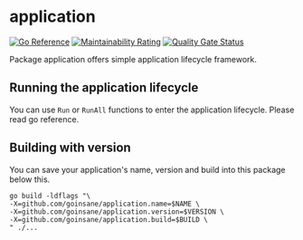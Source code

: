 # application

[![Go Reference](https://pkg.go.dev/badge/github.com/goinsane/application.svg)](https://pkg.go.dev/github.com/goinsane/application)
[![Maintainability Rating](https://sonarcloud.io/api/project_badges/measure?project=goinsane_application&metric=sqale_rating)](https://sonarcloud.io/summary/new_code?id=goinsane_application)
[![Quality Gate Status](https://sonarcloud.io/api/project_badges/measure?project=goinsane_application&metric=alert_status)](https://sonarcloud.io/summary/new_code?id=goinsane_application)

Package application offers simple application lifecycle framework.

## Running the application lifecycle

You can use `Run` or `RunAll` functions to enter the application lifecycle. Please read go reference.

## Building with version

You can save your application's name, version and build into this package below this.

    go build -ldflags "\
    -X=github.com/goinsane/application.name=$NAME \
    -X=github.com/goinsane/application.version=$VERSION \
    -X=github.com/goinsane/application.build=$BUILD \
    " ./...
